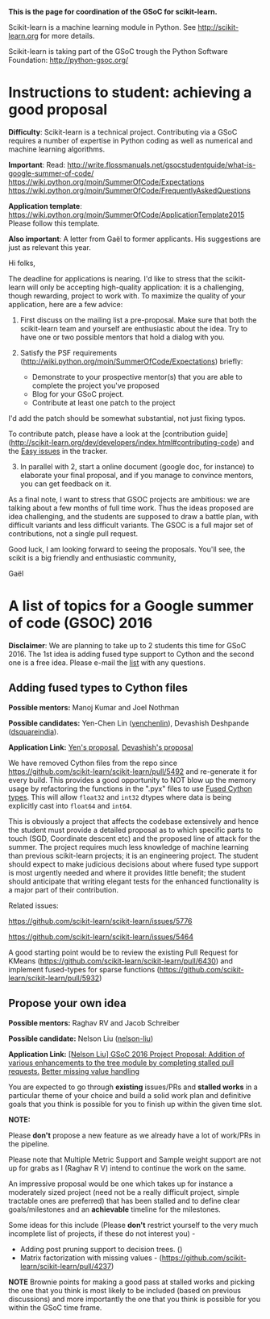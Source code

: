**This is the page for coordination of the GSoC for scikit-learn.**

Scikit-learn is a machine learning module in Python. See http://scikit-learn.org for more details.

Scikit-learn is taking part of the GSoC trough the Python Software Foundation: http://python-gsoc.org/

# Instructions to student: achieving a good proposal

**Difficulty**: Scikit-learn is a technical project. Contributing via a GSoC requires a number of expertise in Python coding as well as numerical and machine learning algorithms.

**Important**: Read: http://write.flossmanuals.net/gsocstudentguide/what-is-google-summer-of-code/
https://wiki.python.org/moin/SummerOfCode/Expectations
https://wiki.python.org/moin/SummerOfCode/FrequentlyAskedQuestions

**Application template**: https://wiki.python.org/moin/SummerOfCode/ApplicationTemplate2015 Please follow this template.

**Also important**: A letter from Gaël to former applicants. His suggestions are just as relevant this year.

Hi folks,

The deadline for applications is nearing. I'd like to stress
that the scikit-learn will only be accepting high-quality application: it
is a challenging, though rewarding, project to work with. To maximize
the quality of your application, here are a few advice:

1. First discuss on the mailing list a pre-proposal. Make sure that both
  the scikit-learn team and yourself are enthusiastic about the idea. Try
  to have one or two possible mentors that hold a dialog with you.

2. Satisfy the PSF requirements
  (http://wiki.python.org/moin/SummerOfCode/Expectations)
  briefly:

   - Demonstrate to your prospective mentor(s) that you are able to
     complete the project you've proposed
   - Blog for your GSoC project.
   - Contribute at least one patch to the project

  I'd add the patch should be somewhat substantial, not just fixing
  typos.

  To contribute patch, please have a look at the [contribution guide]
  (http://scikit-learn.org/dev/developers/index.html#contributing-code)
  and the [Easy issues](
  https://github.com/scikit-learn/scikit-learn/issues?labels=Easy)
  in the tracker.

3. In parallel with 2, start a online document (google doc, for instance)
  to elaborate your final proposal, and if you manage to convince
  mentors, you can get feedback on it.

As a final note, I want to stress that GSOC projects are ambitious: we
are talking about a few months of full time work. Thus the ideas proposed
are idea challenging, and the students are supposed to draw a battle
plan, with difficult variants and less difficult variants. The GSOC is a
full major set of contributions, not a single pull request.

Good luck, I am looking forward to seeing the proposals. You'll see, the
scikit is a big friendly and enthusiastic community,

Gaël

# A list of topics for a Google summer of code (GSOC) 2016

**Disclaimer**: We are planning to take up to 2 students this time for GSoC 2016. The 1st idea is adding fused type support to Cython and the second one is a free idea. Please e-mail the [list](https://lists.sourceforge.net/lists/listinfo/scikit-learn-general) with any questions.

## Adding fused types to Cython files

**Possible mentors:** Manoj Kumar and Joel Nothman

**Possible candidates:** Yen-Chen Lin ([yenchenlin](https://github.com/yenchenlin)), Devashish Deshpande ([dsquareindia](https://github.com/dsquareindia)).

**Application Link:** [Yen's proposal](https://github.com/scikit-learn/scikit-learn/wiki/GSoC-2016-Proposal:-Adding-fused-types-to-Cython-files), [Devashish's proposal](https://github.com/scikit-learn/scikit-learn/wiki/%5BDevashish%5D-GSoC-2016-project-proposal:-Adding-fused-types-to-Cython-files)

We have removed Cython files from the repo since https://github.com/scikit-learn/scikit-learn/pull/5492 and re-generate it for every build. This provides a good opportunity to NOT blow up the memory usage by refactoring the functions in the ".pyx" files to use [Fused Cython types](http://docs.cython.org/src/userguide/fusedtypes.html). This will allow `float32` and `int32` dtypes where data is being explicitly cast into `float64` and `int64`.

This is obviously a project that affects the codebase extensively and hence the student must provide a detailed proposal as to which specific parts to touch (SGD, Coordinate descent etc) and the proposed line of attack for the summer. The project requires much less knowledge of machine learning than previous scikit-learn projects; it is an engineering project. The student should expect to make judicious decisions about where fused type support is most urgently needed and where it provides little benefit; the student should anticipate that writing elegant tests for the enhanced functionality is a major part of their contribution.

Related issues:

https://github.com/scikit-learn/scikit-learn/issues/5776

https://github.com/scikit-learn/scikit-learn/issues/5464

A good starting point would be to review the existing Pull Request for KMeans (https://github.com/scikit-learn/scikit-learn/pull/6430) and implement fused-types for sparse functions (https://github.com/scikit-learn/scikit-learn/pull/5932)


## Propose your own idea

**Possible mentors:** Raghav RV and Jacob Schreiber

**Possible candidate:** Nelson Liu ([nelson-liu](https://github.com/nelson-liu))

**Application Link:**
[[Nelson Liu] GSoC 2016 Project Proposal: Addition of various enhancements to the tree module by completing stalled pull requests.](https://github.com/scikit-learn/scikit-learn/wiki/%5BNelson-Liu%5D-GSoC-2016-Project-Proposal:-Addition-of-various-enhancements-to-the-tree-module-by-completing-stalled-pull-requests.) [Better missing value handling](https://github.com/scikit-learn/scikit-learn/wiki/%5BGSoc-2016%5D-Better-Missing-Value-Handling-in-scikit-learn)

You are expected to go through **existing** issues/PRs and **stalled works** in a particular theme of your choice and build a solid work plan and definitive goals that you think is possible for you to finish up within the given time slot.



**NOTE:**

Please **don't** propose a new feature as we already have a lot of work/PRs in the pipeline.

Please note that Multiple Metric Support and Sample weight support are not up for grabs as I (Raghav R V) intend to continue the work on the same.

An impressive proposal would be one which takes up for instance a moderately sized project (need not be a really difficult project, simple tractable ones are preferred) that has been stalled and to define clear goals/milestones and an **achievable** timeline for the milestones.

Some ideas for this include (Please **don't** restrict yourself to the very much incomplete list of projects, if these do not interest you) -

* Adding post pruning support to decision trees. ()
* Matrix factorization with missing values - (https://github.com/scikit-learn/scikit-learn/pull/4237)

**NOTE** Brownie points for making a good pass at stalled works and picking the one that you think is most likely to be included (based on previous discussions) and more importantly the one that you think is possible for you within the GSoC time frame.